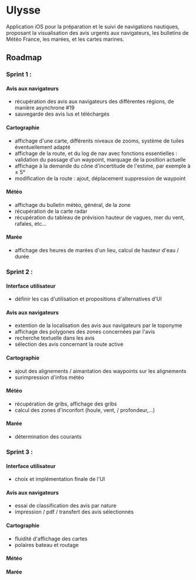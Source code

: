 # Ulysse

Application iOS pour la préparation et le suivi de navigations nautiques, proposant la visualisation des avis urgents aux navigateurs, les bulletins de Météo France, les marées, et les cartes marines.

## Roadmap

### Sprint 1 :
#### Avis aux navigateurs
- récupération des avis aux navigateurs des différentes régions, de manière asynchrone #19
- sauvegarde des avis lus et téléchargés
#### Cartographie
- affichage d'une carte, différents niveaux de zooms, système de tuiles éventuellement adapté
- affichage de la route, et du log de nav avec fonctions essentielles : validation du passage d'un waypoint, marquage de la position actuelle
- affichage à la demande du cône d'incertitude de l'estime, par exemple à ± 5°
- modification de la route : ajout, déplacement suppression de waypoint
#### Météo
- affichage du bulletin météo, général, de la zone
- récupération de la carte radar
- récupération du tableau de prévision hauteur de vagues, mer du vent, rafales, etc...
#### Marée
- affichage des heures de marées d'un lieu, calcul de hauteur d'eau / durée

### Sprint 2 : 
#### Interface utilisateur
- définir les cas d'utilisation et propositions d'alternatives d'UI
#### Avis aux navigateurs
- extention de la localisation des avis aux navigateurs par le toponyme
- affichage des polygones des zones concernées par l'avis
- recherche textuelle dans les avis
- sélection des avis concernant la route active
#### Cartographie
- ajout des alignements / aimantation des waypoints sur les alignements
- surimpression d'infos météo
#### Météo
- récupération de gribs, affichage des gribs
- calcul des zones d'inconfort (houle, vent, / profondeur,...)
#### Marée
- détermination des courants

### Sprint 3 : 
#### Interface utilisateur
- choix et implémentation finale de l'UI
#### Avis aux navigateurs
- essai de classification des avis par nature
- impression / pdf / transfert des avis sélectionnés
#### Cartographie
- fluidité d'affichage des cartes
- polaires bateau et routage
#### Météo
#### Marée

